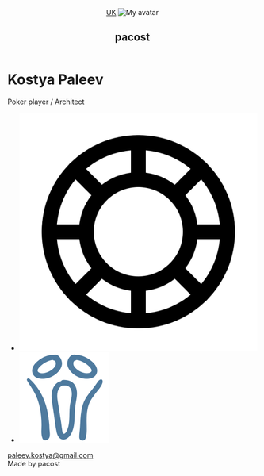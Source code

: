 <!DOCTYPE html>
<html lang="en">
<head>
    <meta charset="UTF-8">
    <meta http-equiv="X-UA-Compatible" content="IE=edge">
    <meta name="viewport" content="width=device-width, initial-scale=1.0">
    <!-- favicons -->
<link rel="apple-touch-icon" sizes="180x180" href="./icons/favicon_io (1)/apple-touch-icon.png">
<link rel="icon" type="image/png" sizes="32x32" href="./icons/favicon_io (1)/favicon-32x32.png">
<link rel="icon" type="image/png" sizes="16x16" href="./icons/favicon_io (1)/favicon-16x16.png">
<link rel="manifest" href="/site.webmanifest">
<meta name="msapplication-TileColor" content="#da532c">
<meta name="theme-color" content="#000000">
    <!-- files -->
    <link rel="stylesheet" href="./css/index.css">
    <title>Kostya Paleev</title>
   </head>
<body>
    <header>
        <a class="lang" href="./pages/ua.html">UK</a>
        <img class="avatar" src="./Images/DSC_0068.JPG" alt="My avatar" />
        <h2 class="nickname">pacost</h2>
    </header>
    <main>
        <h1>Kostya Paleev</h1>
        <p class="description text">Poker player / Architect</p>     
        <ul class="links">
            <li><a href="https://forum.gipsyteam.ru/index.php?viewtopic=152362&view=findpost&p=7513862" target="_blank">
                <img src="./icons/9026068_poker_chip_icon.svg" alt="Aldair post"></a></li>
            <li><a href="https://mangapoisk.ru/manga/berserk/chapter/4-11" target="_blank">
                <img src="./icons/3094838_anime_emoji_emoticon_manga_omg_icon.svg" alt="Berserk manga"></a></li>
        </ul>
        <a href="mailto: paleev.kostya@gmail.com" class="large-button">paleev.kostya@gmail.com</a>
    </main>
    <footer class="text">Made by pacost</footer>
</body>
</html>